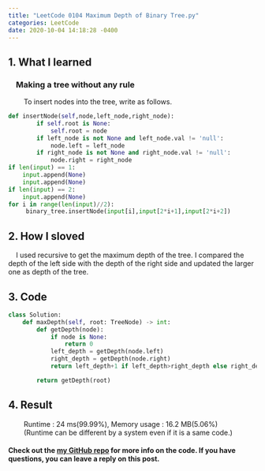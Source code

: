 ```yaml
---
title: "LeetCode 0104 Maximum Depth of Binary Tree.py"
categories: LeetCode
date: 2020-10-04 14:18:28 -0400
---
```


## 1. What I learned
### &nbsp;&nbsp;&nbsp;&nbsp;Making a tree without any rule
&nbsp;&nbsp;&nbsp;&nbsp;&nbsp;&nbsp;&nbsp;&nbsp;To insert nodes into the tree, write as follows.
```python
def insertNode(self,node,left_node,right_node):
        if self.root is None:
            self.root = node
        if left_node is not None and left_node.val != 'null':
            node.left = left_node
        if right_node is not None and right_node.val != 'null':
            node.right = right_node
if len(input) == 1:
    input.append(None)
    input.append(None)
if len(input) == 2:
    input.append(None)
for i in range(len(input)//2):
     binary_tree.insertNode(input[i],input[2*i+1],input[2*i+2])
```

## 2. How I sloved
&nbsp;&nbsp;&nbsp;&nbsp;I used recursive to get the maximum depth of the tree. I compared the depth of the left side with the depth of the right side and updated the larger one as depth of the tree.

## 3. Code
```python
class Solution:
    def maxDepth(self, root: TreeNode) -> int:
        def getDepth(node):
            if node is None:
                return 0
            left_depth = getDepth(node.left)
            right_depth = getDepth(node.right)
            return left_depth+1 if left_depth>right_depth else right_depth+1

        return getDepth(root)
```

## 4. Result
&nbsp;&nbsp;&nbsp;&nbsp;&nbsp;&nbsp;&nbsp;&nbsp;Runtime : 24 ms(99.99%), Memory usage : 16.2 MB(5.06%)  
&nbsp;&nbsp;&nbsp;&nbsp;&nbsp;&nbsp;&nbsp;&nbsp;(Runtime can be different by a system even if it is a same code.)

#### Check out the [my GitHub repo][hyuk-gh] for more info on the code. If you have questions, you can leave a reply on this post.

[hyuk-gh]:   https://github.com/dlgur1994/StudyAlgorithms

